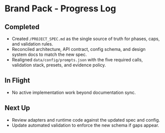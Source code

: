 # Brand Pack - Progress Log

## Completed
- Created `/PROJECT_SPEC.md` as the single source of truth for phases, caps, and validation rules.
- Reconciled architecture, API contract, config schema, and design system docs to match the new spec.
- Realigned `data/config/prompts.json` with the five required calls, validation stack, presets, and evidence policy.

## In Flight
- No active implementation work beyond documentation sync.

## Next Up
- Review adapters and runtime code against the updated spec and config.
- Update automated validation to enforce the new schema if gaps appear.
